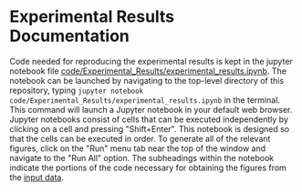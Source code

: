 # Experimental Results Documentation

Code needed for reproducing the experimental results is kept in the jupyter notebook file [code/Experimental_Results/experimental_results.ipynb](https://github.com/twytock/<REPOSITORY_NAME>/code/Experimetnal_Results/experimental_results.ipynb).
The notebook can be launched by navigating to the top-level directory of this repository, typing `jupyter notebook code/Experimental_Results/experimental_results.ipynb` in the terminal.
This command will launch a Jupyter notebook in your default web browser. 
Jupyter notebooks consist of cells that can be executed independently by clicking on a cell and pressing "Shift+Enter". 
This notebook is designed so that the cells can be executed in order.
To generate all of the relevant figures, click on the "Run" menu tab near the top of the window and navigate to the "Run All" option.
The subheadings within the notebook indicate the portions of the code necessary for obtaining the figures from the [input data](https://github.com/twytock/<REPOSITORY_NAME>/data/Experimetnal_Results/).
